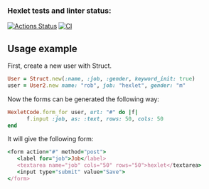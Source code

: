 ### Hexlet tests and linter status:
[![Actions Status](https://github.com/Paspr/rails-project-63/actions/workflows/hexlet-check.yml/badge.svg)](https://github.com/Paspr/rails-project-63/actions)
[![CI](https://github.com/Paspr/rails-project-63/actions/workflows/main.yml/badge.svg)](https://github.com/Paspr/rails-project-63/actions/workflows/main.yml)

## Usage example
First, create a new user with Struct.
```ruby
User = Struct.new(:name, :job, :gender, keyword_init: true)
user = User2.new name: "rob", job: "hexlet", gender: "m"
```

Now the forms can be generated the following way:

```ruby
HexletCode.form_for user, url: "#" do |f|
      f.input :job, as: :text, rows: 50, cols: 50
end
```

It will give the following form:

```ruby
<form action="#" method="post">
   <label for="job">Job</label>
   <textarea name="job" cols="50" rows="50">hexlet</textarea>
   <input type="submit" value="Save">
</form>
```
